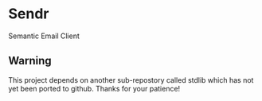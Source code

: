 # Sendr

Semantic Email Client

## Warning

This project depends on another sub-repostory called stdlib which has not yet been ported to github. Thanks for your patience!
